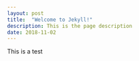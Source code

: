 ```yaml
---
layout: post
title:  "Welcome to Jekyll!"
description: This is the page description
date: 2018-11-02
---
```

This is a test
